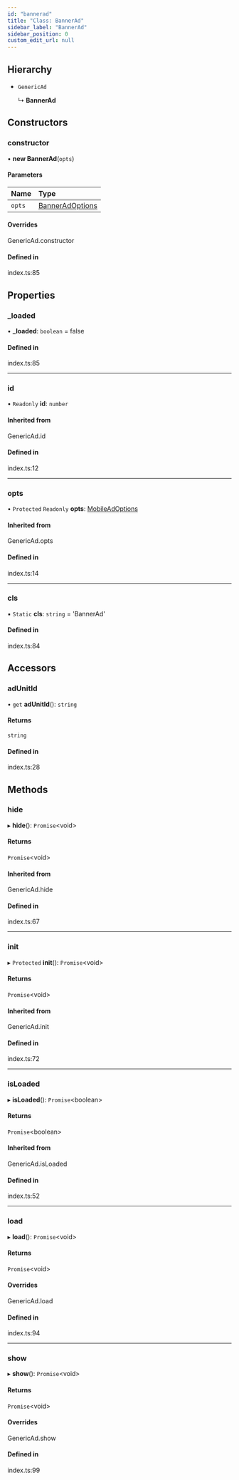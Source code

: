 ```yaml
---
id: "bannerad"
title: "Class: BannerAd"
sidebar_label: "BannerAd"
sidebar_position: 0
custom_edit_url: null
---
```


## Hierarchy

- `GenericAd`

  ↳ **BannerAd**

## Constructors

### constructor

• **new BannerAd**(`opts`)

#### Parameters

| Name | Type |
| :------ | :------ |
| `opts` | [BannerAdOptions](../interfaces/banneradoptions.md) |

#### Overrides

GenericAd.constructor

#### Defined in

index.ts:85

## Properties

### \_loaded

• **\_loaded**: `boolean` = false

#### Defined in

index.ts:85

___

### id

• `Readonly` **id**: `number`

#### Inherited from

GenericAd.id

#### Defined in

index.ts:12

___

### opts

• `Protected` `Readonly` **opts**: [MobileAdOptions](../index.md#mobileadoptions)

#### Inherited from

GenericAd.opts

#### Defined in

index.ts:14

___

### cls

▪ `Static` **cls**: `string` = 'BannerAd'

#### Defined in

index.ts:84

## Accessors

### adUnitId

• `get` **adUnitId**(): `string`

#### Returns

`string`

#### Defined in

index.ts:28

## Methods

### hide

▸ **hide**(): `Promise`<void\>

#### Returns

`Promise`<void\>

#### Inherited from

GenericAd.hide

#### Defined in

index.ts:67

___

### init

▸ `Protected` **init**(): `Promise`<void\>

#### Returns

`Promise`<void\>

#### Inherited from

GenericAd.init

#### Defined in

index.ts:72

___

### isLoaded

▸ **isLoaded**(): `Promise`<boolean\>

#### Returns

`Promise`<boolean\>

#### Inherited from

GenericAd.isLoaded

#### Defined in

index.ts:52

___

### load

▸ **load**(): `Promise`<void\>

#### Returns

`Promise`<void\>

#### Overrides

GenericAd.load

#### Defined in

index.ts:94

___

### show

▸ **show**(): `Promise`<void\>

#### Returns

`Promise`<void\>

#### Overrides

GenericAd.show

#### Defined in

index.ts:99
